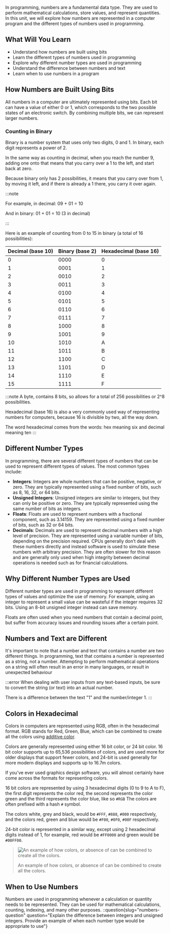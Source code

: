 In programming, numbers are a fundamental data type. They are used to perform mathematical calculations, store values, and represent quantities. In this unit, we will explore how numbers are represented in a computer program and the different types of numbers used in programming.

## What Will You Learn

- Understand how numbers are built using bits
- Learn the different types of numbers used in programming
- Explore why different number types are used in programming
- Understand the difference between numbers and text
- Learn when to use numbers in a program

## How Numbers are Built Using Bits

All numbers in a computer are ultimately represented using bits. Each bit can have a value of either 0 or 1, which corresponds to the two possible states of an electronic switch. By combining multiple bits, we can represent larger numbers.

### Counting in Binary

Binary is a number system that uses only two digits, 0 and 1. In binary, each digit represents a power of 2.

In the same way as counting in decimal, when you reach the number 9, adding one onto that means that you carry over a 1 to the left, and start back at zero.

Because binary only has 2 possibilities, it means that you carry over from 1, by moving it left, and if there is already a 1 there, you carry it over again.

:::note

For example, in decimal:
09 + 01 = 10

And in binary:
01 + 01 = 10 (3 in decimal)

:::

Here is an example of counting from 0 to 15 in binary (a total of 16 possibilities):

| Decimal (base 10) | Binary (base 2) | Hexadecimal (base 16) |
| --- | --- | --- |
| 0 | 0000 | 0 |
| 1 | 0001 | 1 |
| 2 | 0010 | 2 |
| 3 | 0011 | 3 |
| 4 | 0100 | 4 |
| 5 | 0101 | 5 |
| 6 | 0110 | 6 |
| 7 | 0111 | 7 |
| 8 | 1000 | 8 |
| 9 | 1001 | 9 |
| 10 | 1010 | A |
| 11 | 1011 | B |
| 12 | 1100 | C |
| 13 | 1101 | D |
| 14 | 1110 | E |
| 15 | 1111 | F |


:::note
A byte, contains 8 bits, so allows for a total of 256 possibilities or 2^8 possibilities.

Hexadecimal (base 16) is also a very commonly used way of representing numbers for computers, because 16 is divisible by two, all the way down.

The word hexadecimal comes from the words: hex meaning six and decimal meaning ten
:::

## Different Number Types

In programming, there are several different types of numbers that can be used to represent different types of values. The most common types include:

- **Integers**: Integers are whole numbers that can be positive, negative, or zero. They are typically represented using a fixed number of bits, such as 8, 16, 32, or 64 bits.
- **Unsigned Integers**: Unsigned integers are similar to integers, but they can only be positive or zero. They are typically represented using the same number of bits as integers.
- **Floats**: Floats are used to represent numbers with a fractional component, such as 3.14159. They are represented using a fixed number of bits, such as 32 or 64 bits.
- **Decimals**: Decimals are used to represent decimal numbers with a high level of precision. They are represented using a variable number of bits, depending on the precision required. CPUs generally don’t deal with these numbers directly and instead software is used to simulate these numbers with arbitrary precision. They are often slower for this reason and are generally only used when high integrity between decimal operations is needed such as for financial calculations.

## Why Different Number Types are Used

Different number types are used in programming to represent different types of values and optimize the use of memory. For example, using an integer to represent a small value can be wasteful if the integer requires 32 bits. Using an 8-bit unsigned integer instead can save memory.

Floats are often used when you need numbers that contain a decimal point, but suffer from accuracy issues and rounding issues after a certain point.

## Numbers and Text are Different

It's important to note that a number and text that contains a number are two different things. In programming, text that contains a number is represented as a string, not a number. Attempting to perform mathematical operations on a string will often result in an error in many languages, or result in unexpected behaviour

:::error
When dealing with user inputs from any text-based inputs, be sure to convert the string (or text) into an actual number.

There is a difference between the text "1" and the number/integer 1.
:::
## Colors in Hexadecimal

Colors in computers are represented using RGB, often in the hexadecimal format. RGB stands for Red, Green, Blue, which can be combined to create all the colors using [additive color](https://en.wikipedia.org/wiki/Additive_color).

Colors are generally represented using either 16 bit color, or 24 bit color. 16 bit color supports up to 65,536 possibilities of colors, and are used more for older displays that support fewer colors, and 24-bit is used generally for more modern displays and supports up to 16.7m colors.

If you’ve ever used graphics design software, you will almost certainly have come across the formats for representing colors.

16 bit colors are represented by using 3 hexadecimal digits (0 to 9 to A to F), the first digit represents the color red, the second represents the color green and the third represents the color blue, like so `#RGB` The colors are often prefixed with a hash `#` symbol.

The colors white, grey and black, would be `#FFF`, `#888`, `#000` respectively, and the colors red, green and blue would be `#F00`, `#0F0`, `#00F` respectively.

24-bit color is represented in a similar way, except using 2 hexadecimal digits instead of 1, for example, red would be `#FF0000` and green would be `#00FF00`.

> ![An example of how colors, or absence of can be combined to create all the colors.](https://upload.wikimedia.org/wikipedia/commons/2/28/RGB_illumination.jpg)
>
> An example of how colors, or absence of can be combined to create all the colors.

## When to Use Numbers

Numbers are used in programming whenever a calculation or quantity needs to be represented. They can be used for mathematical calculations, counting, indexing, and many other purposes.
::question{slug="numbers-question" question="Explain the difference between integers and unsigned integers. Provide an example of when each number type would be appropriate to use"}
